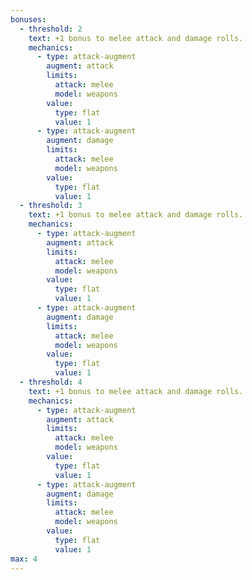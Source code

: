 ```yaml
---
bonuses:
  - threshold: 2
    text: +1 bonus to melee attack and damage rolls.
    mechanics:
      - type: attack-augment
        augment: attack
        limits:
          attack: melee
          model: weapons
        value:
          type: flat
          value: 1
      - type: attack-augment
        augment: damage
        limits:
          attack: melee
          model: weapons
        value:
          type: flat
          value: 1
  - threshold: 3
    text: +1 bonus to melee attack and damage rolls.
    mechanics:
      - type: attack-augment
        augment: attack
        limits:
          attack: melee
          model: weapons
        value:
          type: flat
          value: 1
      - type: attack-augment
        augment: damage
        limits:
          attack: melee
          model: weapons
        value:
          type: flat
          value: 1
  - threshold: 4
    text: +1 bonus to melee attack and damage rolls.
    mechanics:
      - type: attack-augment
        augment: attack
        limits:
          attack: melee
          model: weapons
        value:
          type: flat
          value: 1
      - type: attack-augment
        augment: damage
        limits:
          attack: melee
          model: weapons
        value:
          type: flat
          value: 1
max: 4
---
```

